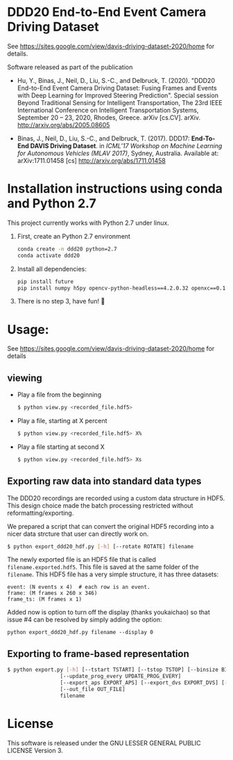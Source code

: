 # DDD20 End-to-End Event Camera Driving Dataset

See https://sites.google.com/view/davis-driving-dataset-2020/home for details.

Software released as part of the publication

 * Hu, Y., Binas, J., Neil, D., Liu, S.-C., and Delbruck, T. (2020).  "DDD20 End-to-End Event Camera Driving Dataset: Fusing Frames and Events with Deep Learning for Improved Steering Prediction".  Special session Beyond Traditional Sensing for Intelligent Transportation, The 23rd IEEE International Conference on Intelligent Transportation Systems, September 20 – 23, 2020, Rhodes, Greece.   arXiv [cs.CV]. arXiv. http://arxiv.org/abs/2005.08605 

 * Binas, J., Neil, D., Liu, S.-C., and Delbruck, T. (2017). DDD17: **End-To-End DAVIS Driving Dataset**. in _ICML’17 Workshop on Machine Learning for Autonomous Vehicles (MLAV 2017)_, Sydney, Australia.  Available at: arXiv:1711.01458 [cs]  http://arxiv.org/abs/1711.01458 



<!-- # Prerequisites -->

<!-- Note: Tested with python 3.7. -->
<!--  -->
<!-- If using conda, install pip to your conda environment first. -->
<!--  -->
<!-- These tools require -->
<!--  * openCV (pip install opencv-python), -->
<!--  * openxc (pip install openxc) -->
<!--  * h5py (pip install h5py). -->
<!--  -->
<!-- Or (inside your python 3.7 environment) -->
<!-- ```bash -->
<!-- pip install openxc opencv-python h5py -->
<!-- ``` -->

# Installation instructions using conda and Python 2.7

This project currently works with Python 2.7 under linux.

1. First, create an Python 2.7 environment

    ```bash
    conda create -n ddd20 python=2.7
    conda activate ddd20
    ```

2. Install all dependencies:

    ```bash
    pip install future
    pip install numpy h5py opencv-python-headless==4.2.0.32 openxc==0.15.0
    ```

3. There is no step 3, have fun! :tada:

# Usage:

See https://sites.google.com/view/davis-driving-dataset-2020/home for details
## viewing

- Play a file from the beginning

    ```bash
    $ python view.py <recorded_file.hdf5>
    ```

- Play a file, starting at X percent

    ```bash
    $ python view.py <recorded_file.hdf5> X%
    ```

- Play a file starting at second X

    ```bash
    $ python view.py <recorded_file.hdf5> Xs
    ```

## Exporting raw data into standard data types

The DDD20 recordings are recorded using a custom data structure in HDF5.
This design choice made the batch processing restricted without reformatting/exporting.

We prepared a script that can convert the original HDF5 recording into a
nicer data strcture that user can directly work on.

```bash
$ python export_ddd20_hdf.py [-h] [--rotate ROTATE] filename
```

The newly exported file is an HDF5 file that is called `filename.exported.hdf5`.
This file is saved at the same folder of the `filename`.
This HDF5 file has a very simple structure, it has three datasets:

```
event: (N events x 4)  # each row is an event.
frame: (M frames x 260 x 346)
frame_ts: (M frames x 1)
```
Added now is option to turn off the display (thanks youkaichao) so that issue #4 can be resolved by simply adding the option: 
```
python export_ddd20_hdf.py filename --display 0
```
## Exporting to frame-based representation

```bash
$ python export.py [-h] [--tstart TSTART] [--tstop TSTOP] [--binsize BINSIZE]
                 [--update_prog_every UPDATE_PROG_EVERY]
                 [--export_aps EXPORT_APS] [--export_dvs EXPORT_DVS] [--display 0]
                 [--out_file OUT_FILE]
                 filename
```


# License

This software is released under the GNU LESSER GENERAL PUBLIC LICENSE Version 3.

